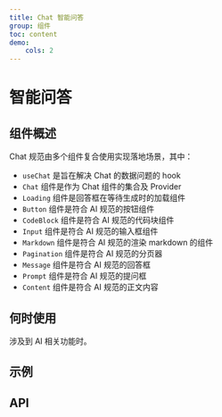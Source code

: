 ```yaml
---
title: Chat 智能问答
group: 组件
toc: content
demo:
    cols: 2
---
```


# 智能问答

## 组件概述

Chat 规范由多个组件复合使用实现落地场景，其中：

-   `useChat` 是旨在解决 Chat 的数据问题的 hook
-   `Chat` 组件是作为 Chat 组件的集合及 Provider
-   `Loading` 组件是回答框在等待生成时的加载组件
-   `Button` 组件是符合 AI 规范的按钮组件
-   `CodeBlock` 组件是符合 AI 规范的代码块组件
-   `Input` 组件是符合 AI 规范的输入框组件
-   `Markdown` 组件是符合 AI 规范的渲染 markdown 的组件
-   `Pagination` 组件是符合 AI 规范的分页器
-   `Message` 组件是符合 AI 规范的回答框
-   `Prompt` 组件是符合 AI 规范的提问框
-   `Content` 组件是符合 AI 规范的正文内容

## 何时使用

涉及到 AI 相关功能时。

## 示例

<code src="./demos/basic.tsx" title="基本使用"></code>
<code src="./demos/icons.tsx" title="自定义 icon"></code>
<code src="./demos/global-state/index.tsx" title="Chat 数据持久化" description="（不推荐）将相关数据持久化入上层组件"></code>

## API

